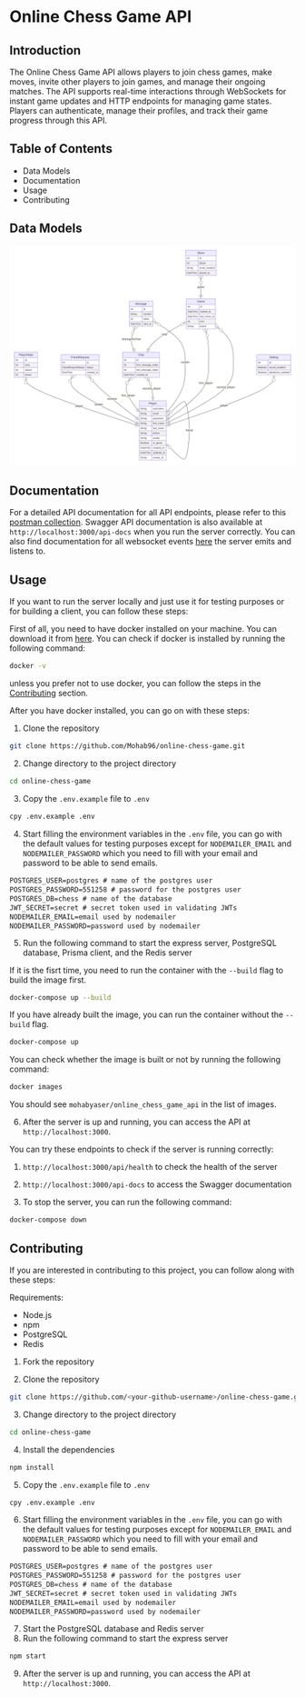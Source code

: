 # Online Chess Game API

## Introduction

The Online Chess Game API allows players to join chess games, make moves, invite other players to join games, and manage their ongoing matches. The API supports real-time interactions through WebSockets for instant game updates and HTTP endpoints for managing game states. Players can authenticate, manage their profiles, and track their game progress through this API.

## Table of Contents

- Data Models
- Documentation
- Usage
- Contributing

## Data Models

![Data Models](assets/prisma-erd.svg)

## Documentation

For a detailed API documentation for all API endpoints, please refer to this [postman collection](https://documenter.getpostman.com/view/35575927/2sA3kaDKpx). Swagger API documentation is also available at `http://localhost:3000/api-docs` when you run the server correctly. You can also find documentation for all websocket events [here](docs/Documentation%20for%20Socket.IO%20Events.md) the server emits and listens to.

## Usage

If you want to run the server locally and just use it for testing purposes or for building a client, you can follow these steps:

First of all, you need to have docker installed on your machine. You can download it from [here](https://www.docker.com/products/docker-desktop). You can check if docker is installed by running the following command:

```bash
docker -v
```

unless you prefer not to use docker, you can follow the steps in the [Contributing](#contributing) section.

After you have docker installed, you can go on with these steps:

1. Clone the repository

```bash
git clone https://github.com/Mohab96/online-chess-game.git
```

2. Change directory to the project directory

```bash
cd online-chess-game
```

3. Copy the `.env.example` file to `.env`

```bash
cpy .env.example .env
```

4. Start filling the environment variables in the `.env` file, you can go with the default values for testing purposes except for `NODEMAILER_EMAIL` and `NODEMAILER_PASSWORD` which you need to fill with your email and password to be able to send emails.

```
POSTGRES_USER=postgres # name of the postgres user
POSTGRES_PASSWORD=551258 # password for the postgres user
POSTGRES_DB=chess # name of the database
JWT_SECRET=secret # secret token used in validating JWTs
NODEMAILER_EMAIL=email used by nodemailer
NODEMAILER_PASSWORD=password used by nodemailer
```

5. Run the following command to start the express server, PostgreSQL database, Prisma client, and the Redis server

If it is the fisrt time, you need to run the container with the `--build` flag to build the image first.

```bash
docker-compose up --build
```

If you have already built the image, you can run the container without the `--build` flag.

```bash
docker-compose up
```

You can check whether the image is built or not by running the following command:

```bash
docker images
```

You should see `mohabyaser/online_chess_game_api` in the list of images.

6. After the server is up and running, you can access the API at `http://localhost:3000`.

You can try these endpoints to check if the server is running correctly:

1. `http://localhost:3000/api/health` to check the health of the server
2. `http://localhost:3000/api-docs` to access the Swagger documentation

3. To stop the server, you can run the following command:

```bash
docker-compose down
```

## Contributing

If you are interested in contributing to this project, you can follow along with these steps:

Requirements:

- Node.js
- npm
- PostgreSQL
- Redis

1. Fork the repository

2. Clone the repository

```bash
git clone https://github.com/<your-github-username>/online-chess-game.git
```

3. Change directory to the project directory

```bash
cd online-chess-game
```

4. Install the dependencies

```bash
npm install
```

5. Copy the `.env.example` file to `.env`

```bash
cpy .env.example .env
```

6. Start filling the environment variables in the `.env` file, you can go with the default values for testing purposes except for `NODEMAILER_EMAIL` and `NODEMAILER_PASSWORD` which you need to fill with your email and password to be able to send emails.

```
POSTGRES_USER=postgres # name of the postgres user
POSTGRES_PASSWORD=551258 # password for the postgres user
POSTGRES_DB=chess # name of the database
JWT_SECRET=secret # secret token used in validating JWTs
NODEMAILER_EMAIL=email used by nodemailer
NODEMAILER_PASSWORD=password used by nodemailer
```

7. Start the PostgreSQL database and Redis server
8. Run the following command to start the express server

```bash
npm start
```

9. After the server is up and running, you can access the API at `http://localhost:3000`.
